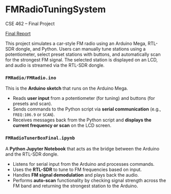 # FMRadioTuningSystem  
CSE 462 – Final Project

[Final Report](https://docs.google.com/document/d/1Ere9BFUZ7-QpyjE28P_dVeUl3OzzBQSnGsau3Upfi4o/edit?usp=sharing)

This project simulates a car-style FM radio using an Arduino Mega, RTL-SDR dongle, and Python. Users can manually tune stations using a potentiometer, select preset stations with buttons, and automatically scan for the strongest FM signal. The selected station is displayed on an LCD, and audio is streamed via the RTL-SDR dongle.


### `FMRadio/FMRadio.ino`
This is the **Arduino sketch** that runs on the Arduino Mega.

- Reads **user input** from a potentiometer (for tuning) and buttons (for presets and scan).
- Sends commands to the Python script via **serial communication** (e.g., `FREQ:106.9` or `SCAN`).
- Receives messages back from the Python script and **displays the current frequency or scan** on the LCD screen.


### `FMRadioTunerBoxFinal.ipynb`
A **Python Jupyter Notebook** that acts as the bridge between the Arduino and the RTL-SDR dongle.

- Listens for serial input from the Arduino and processes commands.
- Uses the **RTL-SDR** to tune to FM frequencies based on input.
- Handles **FM signal demodulation** and plays back the audio.
- Performs **auto-scan** functionality by checking signal strength across the FM band and returning the strongest station to the Arduino.
